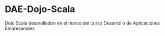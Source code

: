 # DAE-Dojo-Scala
Dojo Scala desarolladon en el marco del curso Desarrollo de Aplicaciones Empresariales
